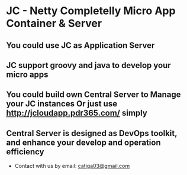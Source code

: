 # JC - Netty Completelly Micro App Container & Server

## You could use JC as Application Server
## JC support groovy and java to develop your micro apps
## You could build own Central Server to Manage your JC instances Or just use http://jcloudapp.pdr365.com/ simply
## Central Server is designed as DevOps toolkit, and enhance your develop and operation efficiency


* Contact with us by email: catiga03@gmail.com
